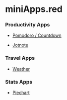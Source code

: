 
# miniApps.red


### Productivity Apps

- [Pomodoro / Countdown](./doc/countdown/)
                        
- [Jotnote](./doc/jotnote/)
                        

### Travel Apps

- [Weather](./doc/weather/)
                        

### Stats Apps

- [Piechart](./doc/piechart/)
                        
